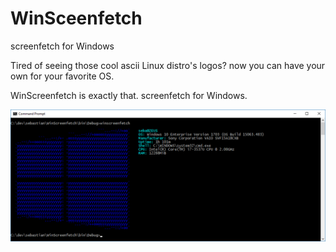 WinSceenfetch
=============
screenfetch for Windows

Tired of seeing those cool ascii Linux distro's logos? now you can have your own for your favorite OS.

WinScreenfetch is exactly that. screenfetch for Windows.

<img src="screenshot.png" alt="shelltwit on windows" width="700">